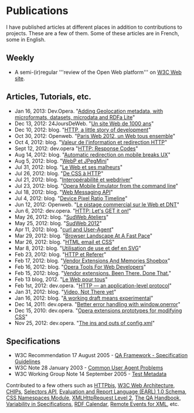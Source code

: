 # Publications #

I have published articles at different places in addition to contributions to projects. These are a few of them. Some of these articles are in French, some in English.

## Weekly ##

* A semi-(ir)regular '''review of the Open Web platform''' on [W3C Web site](http://www.w3.org/QA/).

## Articles, Tutorials, etc. ##

* Jan 16, 2013: Dev.Opera. "[Adding Geolocation metadata, with microformats, datasets, microdata and RDFa Lite](http://dev.opera.com/articles/view/geolocation-html-api)"
* Dec 13, 2012: 24JoursDeWeb. "[Un site Web de 1000 ans](http://www.24joursdeweb.fr/2012/un-site-web-de-1000-ans/)"
* Dec 10, 2012: blog. "[HTTP, a little story of development](http://my.opera.com/karlcow/blog/2012/12/10/http-a-little-story-of-development)"
* Oct 30, 2012: Openweb. "[Paris Web 2012, un Web tous ensemble](http://openweb.eu.org/blog/paris-web-2012-un-web-tous-ensemble)"
* Oct 4, 2012: blog. "[Valeur de l'information et redirection HTTP](http://www.la-grange.net/2012/10/04/redirection-http)"
* Sept 12, 2012: dev.opera "[HTTP: Response Codes](http://dev.opera.com/articles/view/http-response-codes)"
* Aug 14, 2012: blog. "[Automatic redirection on mobile breaks UX](http://my.opera.com/karlcow/blog/automatic-redirection-on-mobile-breaks-ux)"
* Aug 5, 2012: blog. "[WebP et JPegMini](http://www.la-grange.net/2012/08/05/webp)"
* Jul 31, 2012: blog. "[Le Web et ses malheurs](http://www.la-grange.net/2012/07/31/css)"
* Jul 26, 2012: blog. "[De CSS à HTTP](http://www.la-grange.net/2012/07/26/css-http)"
* Jul 21, 2012: blog. "[Interopérabilité et webdriver](http://www.la-grange.net/2012/07/21/webdriver)"
* Jul 23, 2012: blog. "[Opera Mobile Emulator from the command line](http://my.opera.com/karlcow/blog/2012/07/23/opera-mobile-emulator-cli)"
* Jul 18, 2012: blog. "[Web Messaging API](http://my.opera.com/karlcow/blog/2012/07/18/web-messaging-api)"
* Jul 4, 2012:  blog. "[Device Pixel Ratio Timeline](http://my.opera.com/karlcow/blog/2012/07/04/device-pixel-ratio-timeline)"
* Jun 12, 2012: Openweb. "[Le pistage commercial sur le Web et DNT](http://openweb.eu.org/articles/le-pistage-commercial-sur-le-web-et-dnt)"
* Jun 6, 2012: dev.opera. "[HTTP: Let's GET it on!](http://dev.opera.com/articles/view/http-lets-get-it-on)"
* May 26, 2012: blog. "[SudWeb Ateliers](http://www.la-grange.net/2012/05/26/sudweb)"
* May 25, 2012: blog. "[SudWeb 2012](http://www.la-grange.net/2012/05/25/sudweb)"
* Apr 11, 2012: blog. "[curl and User-Agent](http://my.opera.com/karlcow/blog/curl-and-user-agent-2)"
* Mar 29, 2012: blog. "[Browser Landscape At A Fast Pace](http://my.opera.com/karlcow/blog/2012/03/29/browser-stats)"
* Mar 26, 2012: blog. "[HTML email et CSS](http://www.la-grange.net/2012/03/26/email-css-html)"
* Mar 8, 2012: blog. "[Utilisation de use et def en SVG](http://www.la-grange.net/2012/03/08/svg)"
* Feb 23, 2012: blog. "[HTTP et Referer](http://www.la-grange.net/2012/02/23/referer)"
* Feb 17, 2012: blog. "[Vendor Extensions And Memories Shoebox](http://my.opera.com/karlcow/blog/2012/02/17/vendor-extensions-and-memories-shoebox)"
* Feb 16, 2012: blog. "[Opera Tools For Web Developers](http://my.opera.com/karlcow/blog/2012/02/16/opera-tools-for-web-developers)"
* Feb 15, 2012: blog. "[Vendor extensions. Been There. Done That.](http://my.opera.com/karlcow/blog/2012/02/15/vendor-extensions-been-there-done-that)"
* Feb 13 blog, 2012. "[Le Web pour tous](http://www.la-grange.net/2012/02/13/mobile-first)"
* Feb 1st, 2012: dev.opera. "[HTTP — an application-level protocol](http://dev.opera.com/articles/view/http-basic-introduction)"
* Jan 31, 2012: blog. "[Video, Not There yet](http://my.opera.com/karlcow/blog/2012/01/31/video-not-there-yet)"
* Jan 16, 2012: blog. "[A working draft means experimental](http://my.opera.com/karlcow/blog/2012/01/16/a-working-draft-means-experimental)"
* Dec 14, 2011: dev.opera. "[Better error handling with window.onerror](http://dev.opera.com/articles/view/better-error-handling-with-window-onerror)"
* Dec 15, 2010: dev.opera. "[Opera extensions prototypes for modifying CSS](http://dev.opera.com/articles/view/opera-extensions-prototypes-modifying-css)"
* Nov 25, 2012: dev.opera. "[The ins and outs of config.xml](http://dev.opera.com/articles/view/config-xml-howto)"

## Specifications ##

* W3C Recommendation 17 August 2005 - [QA Framework - Specification Guidelines](http://www.w3.org/TR/qaframe-spec/)
* W3C Note 28 January 2003 - [Common User Agent Problems](http://www.w3.org/TR/cuap)
* W3C Working Group Note 14 September 2005 - [Test Metadata](http://www.w3.org/TR/test-metadata/)

Contributed to a few others such as [HTTPbis](http://tools.ietf.org/html/draft-ietf-httpbis-p1-messaging#section-9), [W3C Web Architecture](http://www.w3.org/TR/webarch/#acks), [CHIPs](http://www.w3.org/TR/chips/#acknowledgments), [Selectors API](http://www.w3.org/TR/selectors-api/#acknowledgements), [Evaluation and Report Language (EARL) 1.0 Schema](http://www.w3.org/TR/EARL10-Schema/#contributors), [CSS Namespaces Module](http://www.w3.org/TR/css3-namespace/#acknowledgments), [XMLHttpRequest Level 2](http://www.w3.org/TR/XMLHttpRequest2/#acknowledgments), [The QA Handbook](http://www.w3.org/TR/qa-handbook/#acknowledgments), [Variability in Specifications](http://www.w3.org/TR/spec-variability/#acknowledgments), [RDF Calendar](http://www.w3.org/TR/rdfcal/#Acknowledg), [Remote Events for XML](http://www.w3.org/TR/rex/#acknow), etc.
